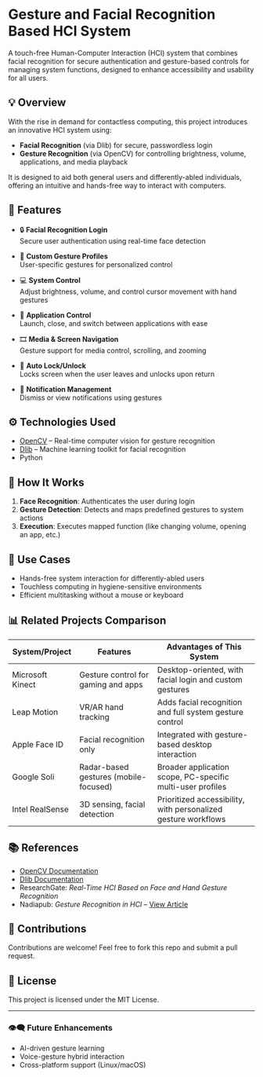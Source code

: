 # Gesture and Facial Recognition Based HCI System

A touch-free Human-Computer Interaction (HCI) system that combines facial recognition for secure authentication and gesture-based controls for managing system functions, designed to enhance accessibility and usability for all users.

## 💡 Overview

With the rise in demand for contactless computing, this project introduces an innovative HCI system using:
- **Facial Recognition** (via Dlib) for secure, passwordless login
- **Gesture Recognition** (via OpenCV) for controlling brightness, volume, applications, and media playback

It is designed to aid both general users and differently-abled individuals, offering an intuitive and hands-free way to interact with computers.

## 🎯 Features

- 🔒 **Facial Recognition Login**  
  Secure user authentication using real-time face detection

- 👋 **Custom Gesture Profiles**  
  User-specific gestures for personalized control

- 💻 **System Control**  
  Adjust brightness, volume, and control cursor movement with hand gestures

- 📂 **Application Control**  
  Launch, close, and switch between applications with ease

- 🎞️ **Media & Screen Navigation**  
  Gesture support for media control, scrolling, and zooming

- 🔐 **Auto Lock/Unlock**  
  Locks screen when the user leaves and unlocks upon return

- 🔔 **Notification Management**  
  Dismiss or view notifications using gestures

## ⚙️ Technologies Used

- [OpenCV](https://docs.opencv.org/) – Real-time computer vision for gesture recognition
- [Dlib](http://dlib.net/) – Machine learning toolkit for facial recognition
- Python

## 🚀 How It Works

1. **Face Recognition**: Authenticates the user during login
2. **Gesture Detection**: Detects and maps predefined gestures to system actions
3. **Execution**: Executes mapped function (like changing volume, opening an app, etc.)

## 📌 Use Cases

- Hands-free system interaction for differently-abled users
- Touchless computing in hygiene-sensitive environments
- Efficient multitasking without a mouse or keyboard

## 📊 Related Projects Comparison

| System/Project      | Features                                                | Advantages of This System                                        |
|---------------------|----------------------------------------------------------|------------------------------------------------------------------|
| Microsoft Kinect     | Gesture control for gaming and apps                     | Desktop-oriented, with facial login and custom gestures          |
| Leap Motion          | VR/AR hand tracking                                     | Adds facial recognition and full system gesture control          |
| Apple Face ID        | Facial recognition only                                 | Integrated with gesture-based desktop interaction                |
| Google Soli          | Radar-based gestures (mobile-focused)                  | Broader application scope, PC-specific multi-user profiles       |
| Intel RealSense      | 3D sensing, facial detection                            | Prioritized accessibility, with personalized gesture workflows   |

## 📚 References

- [OpenCV Documentation](https://docs.opencv.org/)
- [Dlib Documentation](http://dlib.net/)
- ResearchGate: *Real-Time HCI Based on Face and Hand Gesture Recognition*
- Nadiapub: *Gesture Recognition in HCI* – [View Article](https://article.nadiapub.com)

## 🤝 Contributions

Contributions are welcome! Feel free to fork this repo and submit a pull request.

## 📜 License

This project is licensed under the MIT License.

---

### 👁️‍🗨️ Future Enhancements

- AI-driven gesture learning
- Voice-gesture hybrid interaction
- Cross-platform support (Linux/macOS)
